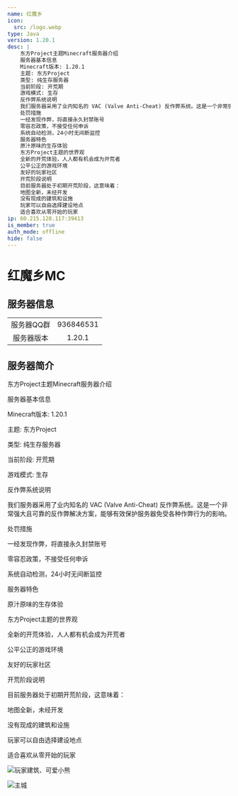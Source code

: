 ```yaml
---
name: 红魔乡
icon:
  src: /logo.webp
type: Java
version: 1.20.1
desc: |
    东方Project主题Minecraft服务器介绍
    服务器基本信息
    Minecraft版本: 1.20.1
    主题: 东方Project
    类型: 纯生存服务器
    当前阶段: 开荒期
    游戏模式: 生存
    反作弊系统说明
    我们服务器采用了业内知名的 VAC (Valve Anti-Cheat) 反作弊系统。这是一个非常强大且可靠的反作弊解决方案，能够有效保护服务器免受各种作弊行为的影响。
    处罚措施
    一经发现作弊，将直接永久封禁账号
    零容忍政策，不接受任何申诉
    系统自动检测，24小时无间断监控
    服务器特色
    原汁原味的生存体验
    东方Project主题的世界观
    全新的开荒体验，人人都有机会成为开荒者
    公平公正的游戏环境
    友好的玩家社区
    开荒阶段说明
    目前服务器处于初期开荒阶段，这意味着：
    地图全新，未经开发
    没有现成的建筑和设施
    玩家可以自由选择建设地点
    适合喜欢从零开始的玩家
ip: 60.215.128.117:39413
is_member: true
auth_mode: offline
hide: false
---
```


# 红魔乡MC

## 服务器信息

|||
| :---: | :---: |
| 服务器QQ群 | 936846531 |
| 服务器版本 | 1.20.1 |

## 服务器简介

东方Project主题Minecraft服务器介绍

服务器基本信息

Minecraft版本: 1.20.1

主题: 东方Project

类型: 纯生存服务器

当前阶段: 开荒期

游戏模式: 生存

反作弊系统说明

我们服务器采用了业内知名的 VAC (Valve Anti-Cheat) 反作弊系统。这是一个非常强大且可靠的反作弊解决方案，能够有效保护服务器免受各种作弊行为的影响。

处罚措施

一经发现作弊，将直接永久封禁账号

零容忍政策，不接受任何申诉

系统自动检测，24小时无间断监控

服务器特色

原汁原味的生存体验

东方Project主题的世界观

全新的开荒体验，人人都有机会成为开荒者

公平公正的游戏环境

友好的玩家社区

开荒阶段说明

目前服务器处于初期开荒阶段，这意味着：

地图全新，未经开发

没有现成的建筑和设施

玩家可以自由选择建设地点

适合喜欢从零开始的玩家

![玩家建筑、可爱小熊](https://s2.loli.net/2024/12/16/64XS3FsNvKhnrju.png)

![主城](https://s2.loli.net/2024/12/16/YE7MiUkIyRofSlm.png)
